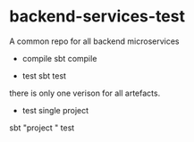 # backend-services-test
A common repo for all backend microservices

- compile
sbt compile

- test
sbt test

there is only one verison for all artefacts.

- test single project

sbt "project <project>" test
